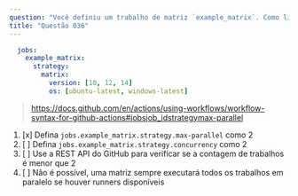 ```yaml
---
question: "Você definiu um trabalho de matriz `example_matrix`. Como limitar a matriz para executar no máximo 2 trabalhos ao mesmo tempo?"
title: "Questão 036"
---
```



```yaml
  jobs:
    example_matrix:
      strategy:
        matrix:
          version: [10, 12, 14]
          os: [ubuntu-latest, windows-latest]
```
> https://docs.github.com/en/actions/using-workflows/workflow-syntax-for-github-actions#jobsjob_idstrategymax-parallel
1. [x] Defina `jobs.example_matrix.strategy.max-parallel` como 2
1. [ ] Defina `jobs.example_matrix.strategy.concurrency` como 2
1. [ ] Use a REST API do GitHub para verificar se a contagem de trabalhos é menor que 2
1. [ ] Não é possível, uma matriz sempre executará todos os trabalhos em paralelo se houver runners disponíveis
